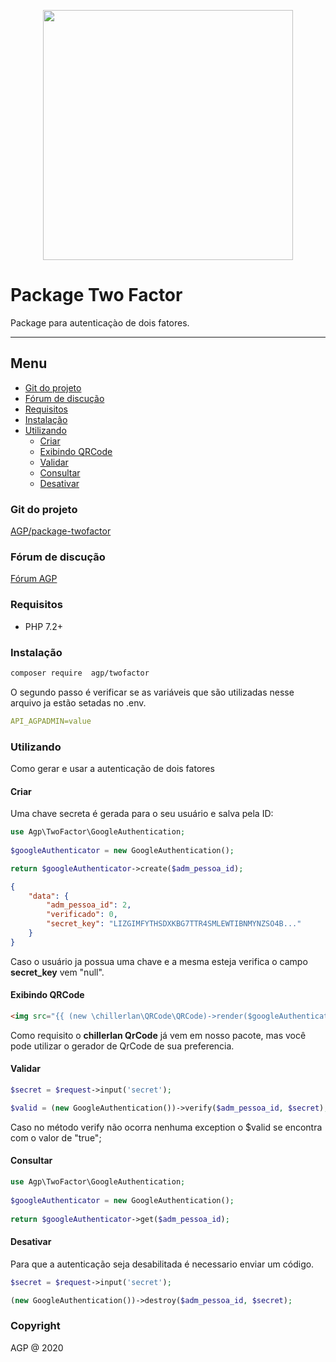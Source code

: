 <p align="center"><img src="https://deploy.agapesolucoes.com.br/media/logos/AGP/logo-blue.svg" width="400"></p>

# Package Two Factor

Package para autenticaçào de dois fatores.

---

## Menu

- [Git do projeto](#git-do-projeto)
- [Fórum de discução](#frum-de-discuo)
- [Requisitos](#requisitos)
- [Instalação](#instalao)
- [Utilizando](#utilizando)
    - [Criar](#criar)
    - [Exibindo QRCode](#exibindo-qrcode)
    - [Validar](#validar)
    - [Consultar](#consultar)
    - [Desativar](#desativar)

### Git do projeto
[AGP/package-twofactor](https://git.agapesolucoes.com.br/AGP/package-twofactor)

### Fórum de discução
[Fórum AGP](https://www.agapesolucoes.com.br/forum)

### Requisitos

- PHP 7.2+

### Instalação

```bash
composer require  agp/twofactor
```

O segundo passo é verificar se as variáveis que são utilizadas nesse arquivo ja estão setadas no .env.

``` yaml
API_AGPADMIN=value
```

### Utilizando

Como gerar e usar a autenticação de dois fatores

#### Criar

Uma chave secreta é gerada para o seu usuário e salva pela ID:
```php
use Agp\TwoFactor\GoogleAuthentication;
    
$googleAuthenticator = new GoogleAuthentication();

return $googleAuthenticator->create($adm_pessoa_id);
```

```json
{
    "data": {
        "adm_pessoa_id": 2,
        "verificado": 0,
        "secret_key": "LIZGIMFYTHSDXKBG7TTR4SMLEWTIBNMYNZSO4B..."
    }
}
```

Caso o usuário ja possua uma chave e a mesma esteja verifica o campo **secret_key** vem "null".

#### Exibindo QRCode

```html
<img src="{{ (new \chillerlan\QRCode\QRCode)->render($googleAuthenticator->secret_key) }}" alt="">
```
Como requisito o **chillerlan QrCode** já vem em nosso pacote, mas você pode utilizar o gerador de QrCode de sua preferencia.

#### Validar

```php
$secret = $request->input('secret');

$valid = (new GoogleAuthentication())->verify($adm_pessoa_id, $secret);
```
Caso no método verify não ocorra nenhuma exception o $valid se encontra com o valor de "true";

#### Consultar

```php
use Agp\TwoFactor\GoogleAuthentication;
    
$googleAuthenticator = new GoogleAuthentication();
    
return $googleAuthenticator->get($adm_pessoa_id);
```

#### Desativar

Para que a autenticação seja desabilitada é necessario enviar um código.

```php
$secret = $request->input('secret');

(new GoogleAuthentication())->destroy($adm_pessoa_id, $secret);
```

### Copyright

AGP @ 2020


